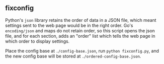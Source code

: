 ## fixconfig

Python's `json` library retains the order of data in a JSON file, which meant settings sent to the web page would be in the right order. Go's `encoding/json` and maps do not retain order, so this script opens the json file, and for each section, adds an "order" list which tells the web page in which order to display settings. 

Place the config base at `./config-base.json`, run `python fixconfig.py`, and the new config base will be stored at `./ordered-config-base.json`.
